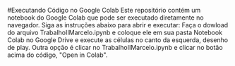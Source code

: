 #Executando Código no Google Colab
Este repositório contém um notebook do Google Colab que pode ser executado diretamente no navegador. Siga as instruções abaixo para abrir e executar:
Faça o dowload do arquivo TrabalhoIIMarcelo.ipynb e coloque ele em sua pasta Notebook Colab no Google Drive e execute as células no canto da esquerda, desenho de play.
Outra opção é clicar no TrabalhoIIMarcelo.ipynb e clicar no botão acima do código, "Open in Colab".
